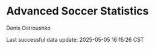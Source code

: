 # Advanced Soccer Statistics
Denis Ostroushko

<!-- gfm -->

Last successful data update: 2025-05-05 16:15:26 CST
